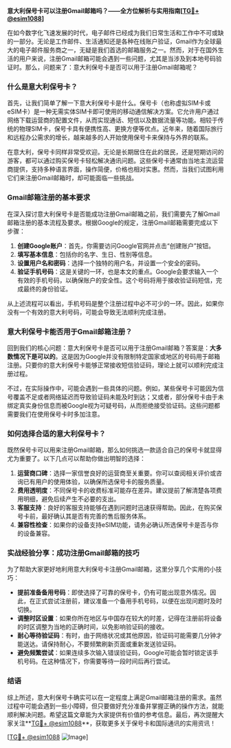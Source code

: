 **意大利保号卡可以注册Gmail邮箱吗？——全方位解析与实用指南[[TG💪+ @esim1088](https://t.me/s/esim1088)]**

在如今数字化飞速发展的时代，电子邮件已经成为我们日常生活和工作中不可或缺的一部分。无论是工作邮件、生活通知还是各种在线账户验证，Gmail作为全球最大的电子邮件服务商之一，无疑是我们首选的邮箱服务之一。然而，对于在国外生活的用户来说，注册Gmail邮箱可能会遇到一些问题，尤其是当涉及到本地号码验证时。那么，问题来了：意大利保号卡是否可以用于注册Gmail邮箱呢？

### 什么是意大利保号卡？

首先，让我们简单了解一下意大利保号卡是什么。保号卡（也称虚拟SIM卡或eSIM卡）是一种无需实体SIM卡即可使用的移动通信解决方案。它允许用户通过网络下载运营商的配置文件，从而实现通话、短信以及数据流量等功能。相较于传统的物理SIM卡，保号卡具有便携性高、更换方便等优点。近年来，随着国际旅行和远程办公需求的增长，越来越多的人开始使用保号卡来保持与外界的联系。

在意大利，保号卡同样非常受欢迎。无论是长期居住在此的居民，还是短期访问的游客，都可以通过购买保号卡轻松解决通讯问题。这些保号卡通常由当地主流运营商提供，支持多种语言界面，操作简便，价格也相对实惠。然而，当我们试图利用它们来注册Gmail邮箱时，却可能面临一些挑战。

### Gmail邮箱注册的基本要求

在深入探讨意大利保号卡是否能成功注册Gmail邮箱之前，我们需要先了解Gmail邮箱注册的基本流程及要求。根据Google的规定，注册Gmail邮箱需要完成以下步骤：

1. **创建Google账户**：首先，你需要访问Google官网并点击“创建账户”按钮。
2. **填写基本信息**：包括你的名字、生日、性别等信息。
3. **设置用户名和密码**：选择一个独特的用户名，并设置一个安全的密码。
4. **验证手机号码**：这是关键的一环，也是本文的重点。Google会要求输入一个有效的手机号码，以确保账户的安全性。这个号码将用于接收验证码短信，完成最终的身份验证。

从上述流程可以看出，手机号码是整个注册过程中必不可少的一环。因此，如果你没有一个有效的意大利号码，可能会导致无法顺利完成注册。

### 意大利保号卡能否用于Gmail邮箱注册？

回到我们的核心问题：意大利保号卡是否可以用于注册Gmail邮箱？答案是：**大多数情况下是可以的**。这是因为Google并没有限制特定国家或地区的号码用于邮箱注册。只要你的意大利保号卡能够正常接收短信验证码，理论上就可以顺利完成注册过程。

不过，在实际操作中，可能会遇到一些具体的问题。例如，某些保号卡可能因为信号覆盖不足或者网络延迟而导致验证码未能及时到达；又或者，部分保号卡由于未绑定真实身份信息而被Google视为可疑号码，从而拒绝接受验证码。这些问题都需要我们在使用保号卡时多加注意。

### 如何选择合适的意大利保号卡？

既然保号卡可以用来注册Gmail邮箱，那么如何挑选一款适合自己的保号卡就显得尤为重要了。以下几点可以帮助你做出明智的选择：

1. **运营商口碑**：选择一家信誉良好的运营商至关重要。你可以查阅相关评价或咨询已有用户的使用体验，以确保所选保号卡的服务质量。
2. **费用透明度**：不同保号卡的收费标准可能存在差异。建议提前了解清楚各项费用明细，避免后续产生不必要的支出。
3. **客服支持**：良好的客服支持能够在遇到问题时迅速获得帮助。因此，在购买保号卡前，最好确认其是否有完善的售后服务体系。
4. **兼容性检查**：如果你的设备支持eSIM功能，请务必确认所选保号卡是否与你的设备兼容。

### 实战经验分享：成功注册Gmail邮箱的技巧

为了帮助大家更好地利用意大利保号卡注册Gmail邮箱，这里分享几个实用的小技巧：

- **提前准备备用号码**：即使选择了可靠的保号卡，仍有可能出现意外情况。因此，在正式尝试注册前，建议准备一个备用手机号码，以便在出现问题时及时切换。
- **调整时区设置**：如果你所在地区与中国存在较大的时差，记得在注册前将设备的时区调整为当地的正确时间，以免影响验证码的接收。
- **耐心等待验证码**：有时，由于网络状况或其他原因，验证码可能需要几分钟才能送达。请保持耐心，不要频繁刷新页面或重新发送验证码。
- **避免频繁尝试**：如果连续多次输入错误验证码，Google可能会暂时锁定该手机号码。在这种情况下，你需要等待一段时间后再行尝试。

### 结语

综上所述，意大利保号卡确实可以在一定程度上满足Gmail邮箱注册的需求。虽然过程中可能会遇到一些小障碍，但只要做好充分准备并掌握正确的操作方法，就能顺利解决问题。希望这篇文章能为大家提供有价值的参考信息。最后，再次提醒大家关注**[TG💪+ @esim1088](https://t.me/s/esim1088)**，获取更多关于保号卡和国际通讯的实用资讯！

[[TG💪+ @esim1088](https://t.me/s/esim1088) ![Image](https://i.postimg.cc/4NQfJmqS/Snipaste-2025-05-13-00-14-12.png)]